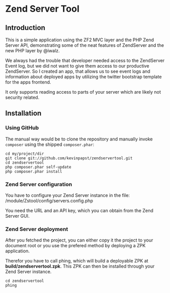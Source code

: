 # Zend Server Tool

## Introduction

This is a simple application using the ZF2 MVC layer and the PHP Zend Server API,
demonstrating some of the neat features of ZendServer and the new PHP layer by @iwalz.

We always had the trouble that developer needed access to the ZendServer Event log,
but we did not want to give them access to our productive ZendServer.
So I created an app, that allows us to see event logs and information about deployed apps by
utilizing the twitter bootstrap template for the apps frontend.

It only supports reading access to parts of your server which are likely not security related.

## Installation

### Using GitHub

The manual way would be to clone the repository and manually invoke `composer` using the shipped
`composer.phar`:
```
cd my/project/dir
git clone git://github.com/kevinpapst/zendservertool.git
cd zendservertool
php composer.phar self-update
php composer.phar install
```

### Zend Server configuration

You have to configure your Zend Server instance in the file: /module/Zstool/config/servers.config.php

You need the URL and an API key, which you can obtain from the Zend Server GUI.

### Zend Server deployment

After you fetched the project, you can either copy it the project to your document root or you
use the prefered method by deploying a ZPK application.

Therefor you have to call phing, which will build a deployable ZPK at **build/zendservertool.zpk**.
This ZPK can then be installed through your Zend Server instance.
```
cd zendservertool
phing
```
